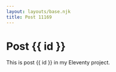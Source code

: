 ```yaml
---
layout: layouts/base.njk
title: Post 11169
---
```


# Post {{ id }}

This is post {{ id }} in my Eleventy project.
